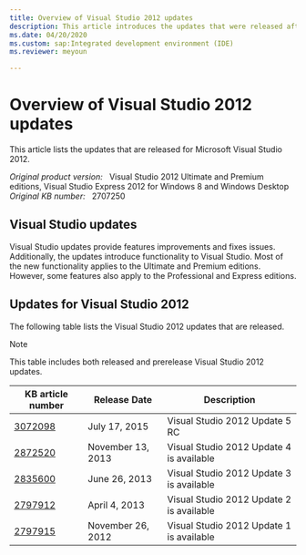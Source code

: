 ```yaml
---
title: Overview of Visual Studio 2012 updates
description: This article introduces the updates that were released after Visual Studio 2012 was released.
ms.date: 04/20/2020
ms.custom: sap:Integrated development environment (IDE)
ms.reviewer: meyoun

---
```

# Overview of Visual Studio 2012 updates

This article lists the updates that are released for Microsoft Visual Studio 2012.

_Original product version:_ &nbsp; Visual Studio 2012 Ultimate and Premium editions, Visual Studio Express 2012 for Windows 8 and Windows Desktop  
_Original KB number:_ &nbsp; 2707250

## Visual Studio updates

Visual Studio updates provide features improvements and fixes issues. Additionally, the updates introduce functionality to Visual Studio. Most of the new functionality applies to the Ultimate and Premium editions. However, some features also apply to the Professional and Express editions.

## Updates for Visual Studio 2012

The following table lists the Visual Studio 2012 updates that are released.

> [!NOTE]
> This table includes both released and prerelease Visual Studio 2012 updates.

|KB article number|Release Date|Description|
|---|---|---|
| [3072098](https://support.microsoft.com/help/3072098)|July 17, 2015|Visual Studio 2012 Update 5 RC|
| [2872520](https://support.microsoft.com/help/2872520)|November 13, 2013|Visual Studio 2012 Update 4 is available|
| [2835600](https://support.microsoft.com/help/2835600)|June 26, 2013|Visual Studio 2012 Update 3 is available|
| [2797912](https://support.microsoft.com/help/2797912)|April 4, 2013|Visual Studio 2012 Update 2 is available|
| [2797915](https://support.microsoft.com/help/2797915)|November 26, 2012|Visual Studio 2012 Update 1 is available|
